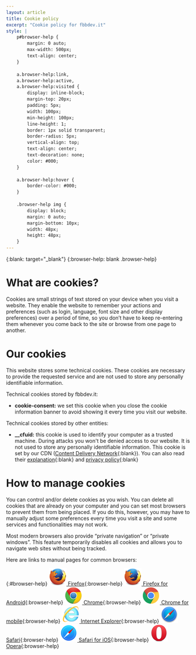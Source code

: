 ```yaml
---
layout: article
title: Cookie policy
excerpt: "Cookie policy for fbbdev.it"
style: |
    p#browser-help {
        margin: 0 auto;
        max-width: 500px;
        text-align: center;
    }

    a.browser-help:link,
    a.browser-help:active,
    a.browser-help:visited {
        display: inline-block;
        margin-top: 20px;
        padding: 5px;
        width: 100px;
        min-height: 100px;
        line-height: 1;
        border: 1px solid transparent;
        border-radius: 5px;
        vertical-align: top;
        text-align: center;
        text-decoration: none;
        color: #000;
    }

    a.browser-help:hover {
        border-color: #000;
    }

    .browser-help img {
        display: block;
        margin: 0 auto;
        margin-bottom: 10px;
        width: 48px;
        height: 48px;
    }
---
```


{:blank: target="_blank"}
{:browser-help: blank .browser-help}

# What are cookies?

Cookies are small strings of text stored on your device when you visit
a website. They enable the website to remember your actions and
preferences (such as login, language, font size and other display
preferences) over a period of time, so you don’t have to keep
re-entering them whenever you come back to the site or browse
from one page to another.

# Our cookies

This website stores some technical cookies. These cookies are necessary
to provide the requested service and are not used to store any
personally identifiable information.

Technical cookies stored by fbbdev.it:

  - **cookie-consent:** we set this cookie when you close the cookie
    information banner to avoid showing it every time you visit our website.

Technical cookies stored by other entities:

  - **__cfuid:** this cookie is used to identify your computer as a trusted
    machine. During attacks you won't be denied access to our
    website. It is not used to store any personally identifiable
    information. This cookie is set by our CDN
    ([Content Delivery Network](http://en.wikipedia.org/wiki/Content_delivery_network){:blank}).
    You can also read their
    [explanation](https://support.cloudflare.com/hc/articles/200170156-What-does-the-CloudFlare-cfduid-cookie-do-){:blank} and
    [privacy policy](https://www.cloudflare.com/security-policy){:blank}

# How to manage cookies

You can control and/or delete cookies as you wish. You can delete all
cookies that are already on your computer and you can set most browsers
to prevent them from being placed. If you do this, however, you may have
to manually adjust some preferences every time you visit a site and some
services and functionalities may not work.

Most modern browsers also provide &ldquo;private navigation&rdquo; or
&ldquo;private windows&rdquo;. This feature temporarily disables all
cookies and allows you to navigate web sites without being tracked.

Here are links to manual pages for common browsers:

{:#browser-help}
[![Firefox](/img/browsers/firefox.png) Firefox](https://support.mozilla.org/products/firefox/protect-your-privacy){:browser-help}
[![Firefox for Android](/img/browsers/firefox.png) Firefox for Android](https://support.mozilla.org/products/mobile/protect-your-privacy-firefox-android){:browser-help}
[![Chrome](/img/browsers/chrome.png) Chrome](https://support.google.com/chrome/answer/95647){:browser-help}
[![Chrome for mobile](/img/browsers/chrome-android.png) Chrome for mobile](https://support.google.com/chrome/answer/2392971){:browser-help}
[![Internet Explorer](/img/browsers/explorer.png) Internet Explorer](http://windows.microsoft.com/en-us/internet-explorer/delete-manage-cookies){:browser-help}
[![Safari](/img/browsers/safari.png) Safari](https://support.apple.com/kb/PH19214){:browser-help}
[![Safari for iOS](/img/browsers/safari-ios.png) Safari for iOS](https://support.apple.com/HT201265){:browser-help}
[![Opera](/img/browsers/opera.png) Opera](http://help.opera.com/){:browser-help}

